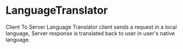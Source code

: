 # LanguageTranslator
Client To Server Language Translator
client sends a request in a local language, Server response is translated back to user in user's native language.